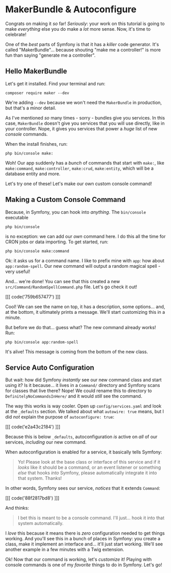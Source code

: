 # MakerBundle & Autoconfigure

Congrats on making it *so* far! *Seriously*: your work on this tutorial is going
to make *everything* else you do make a *lot* more sense. Now, it's time to celebrate!

One of the *best* parts of Symfony is that it has a *killer* code generator.
It's called "MakerBundle"... because shouting "make me a controller!" is more fun
than saying "generate me a controller".

## Hello MakerBundle

Let's get it installed. Find your terminal and run:

```terminal
composer require maker --dev
```

We're adding `--dev` because we won't need the `MakerBundle` in production,
but that's a minor detail.

As I've mentioned *so* many times - sorry - bundles give you services. In
this case, `MakerBundle` doesn't give you services that you will use directly,
like in your controller. Nope, it gives you services that power a *huge* list
of new *console* commands.

When the install finishes, run:

```terminal
php bin/console make:
```

Woh! Our app suddenly has a *bunch* of commands that start with `make:`, like
`make:command`, `make:controller`, `make:crud`, `make:entity`, which will be a
database entity and more.

Let's try one of these! Let's make our own custom console command!

## Making a Custom Console Command

Because, in Symfony, you can hook into *anything*. The `bin/console` executable

```terminal-silent
php bin/console
```

is no exception: we can add our *own* command here. I do this all the time
for CRON jobs or data importing. To get started, run:

```terminal
php bin/console make:command
```

Ok: it asks us for a command name. I like to prefix mine with `app`: how about
`app:random-spell`. Our new command will output a random magical spell - very useful!

And... we're done! You can see that this created a new
`src/Command/RandomSpellCommand.php` file. Let's go check it out!

[[[ code('759b657477') ]]]

Cool! We can see the name on top, it has a description, some options... and,
at the bottom, it ultimately prints a message. We'll start customizing this
in a minute.

But before we do that... guess what? The new command already works! Run:

```terminal
php bin/console app:random-spell
```

It's alive! This message is coming from the bottom of the new class.

## Service Auto Configuration

But wait: how did Symfony *instantly* see our new command class and start using it?
Is it because... it lives in a `Command/` directory and Symfony scans for classes
that live there? Nope! We could rename this to directory to
`DefinitelyNoCommandsInHere/` and it would *still* see the command.

The way this works is way cooler. Open up `config/services.yaml` and look at
the `_defaults` section. We talked about what `autowire: true` means, but I did
*not* explain the purpose of `autoconfigure: true`:

[[[ code('e2a43c2184') ]]]

Because this is below `_defaults`, autoconfiguration *is* active on *all*
of our services, *including* our new command.

When autoconfiguration is enabled for a service, it basically tells Symfony:

> Yo! Please look at the base class or interface of this service and if it
> *looks* like it should be a command, or an event listener or something
> *else* that hooks *into* Symfony, please automatically integrate it into
> that system. Thanks!

In other words, Symfony sees our service, *notices* that it extends `Command`:

[[[ code('88f2817bd8') ]]]

And thinks:

> I bet this is meant to be a console command. I'll just... hook it into that
> system automatically.

I *love* this because it means there is *zero* configuration needed to get things
working. And you'll see this in a bunch of places in Symfony: you create a class,
make it implement an interface and... it'll just start working. We'll see
another example in a few minutes with a Twig extension.

Ok! Now that our command is working, let's *customize* it! Playing with console
commands is one of my *favorite* things to do in Symfony. Let's go!
